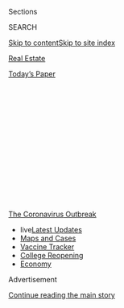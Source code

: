 <div id="app">

<div>

<div>

<div>

<div class="NYTAppHideMasthead css-1q2w90k e1suatyy0">

<div class="section css-ui9rw0 e1suatyy2">

<div class="css-eph4ug er09x8g0">

<div class="css-6n7j50">

</div>

<span class="css-1dv1kvn">Sections</span>

<div class="css-10488qs">

<span class="css-1dv1kvn">SEARCH</span>

</div>

[Skip to content](#site-content)[Skip to site index](#site-index)

</div>

<div id="masthead-section-label" class="css-1wr3we4 eaxe0e00">

[Real
Estate](https://www.nytimes3xbfgragh.onion/section/realestate)

</div>

<div class="css-10698na e1huz5gh0">

</div>

</div>

<div id="masthead-bar-one" class="section hasLinks css-15hmgas e1csuq9d3">

<div class="css-uqyvli e1csuq9d0">

</div>

<div class="css-1uqjmks e1csuq9d1">

</div>

<div class="css-9e9ivx">

[](https://myaccount.nytimes3xbfgragh.onion/auth/login?response_type=cookie&client_id=vi)

</div>

<div class="css-1bvtpon e1csuq9d2">

[Today’s
Paper](https://www.nytimes3xbfgragh.onion/section/todayspaper)

</div>

</div>

</div>

</div>

<div data-aria-hidden="false">

<div id="site-content" data-role="main">

<div>

<div class="css-1aor85t" style="opacity:0.000000001;z-index:-1;visibility:hidden">

<div class="css-1hqnpie">

<div class="css-epjblv">

<span class="css-17xtcya">[Real
Estate](/section/realestate)</span><span class="css-x15j1o">|</span><span class="css-fwqvlz">What
Are the Quarantine Rules for Returning New
Yorkers?</span>

</div>

<div class="css-k008qs">

<div class="css-1iwv8en">

<span class="css-18z7m18"></span>

<div>

</div>

</div>

<span class="css-1n6z4y">https://nyti.ms/3eMaJIO</span>

<div class="css-1705lsu">

<div class="css-4xjgmj">

<div class="css-4skfbu" data-role="toolbar" data-aria-label="Social Media Share buttons, Save button, and Comments Panel with current comment count" data-testid="share-tools">

  - 
  - 
  - 
  - 
    
    <div class="css-6n7j50">
    
    </div>

  - 
  - 

</div>

</div>

</div>

</div>

</div>

</div>

<div id="NYT_TOP_BANNER_REGION" class="css-13pd83m">

<div>

<div id="styln-prism-menu-1592847958612" class="section interactive-content interactive-size-medium css-1edisqu">

<div class="css-17ih8de interactive-body">

<div id="scroll-container" class="css-1gj85ro">

[<span class="styln-title-wrap"><span class="css-1pje3qr">The
Coronavirus</span><span class="css-1pje3qr">
Outbreak</span></span>](https://www.nytimes3xbfgragh.onion/news-event/coronavirus?action=click&pgtype=Article&state=default&region=TOP_BANNER&context=storylines_menu)

  - <span class="css-kqxiym" data-emphasize="true">live</span>[Latest
    Updates](https://www.nytimes3xbfgragh.onion/2020/08/04/world/coronavirus-cases.html?action=click&pgtype=Article&state=default&region=TOP_BANNER&context=storylines_menu)
  - [Maps and
    Cases](https://www.nytimes3xbfgragh.onion/interactive/2020/us/coronavirus-us-cases.html?action=click&pgtype=Article&state=default&region=TOP_BANNER&context=storylines_menu)
  - [Vaccine
    Tracker](https://www.nytimes3xbfgragh.onion/interactive/2020/science/coronavirus-vaccine-tracker.html?action=click&pgtype=Article&state=default&region=TOP_BANNER&context=storylines_menu)
  - [College
    Reopening](https://www.nytimes3xbfgragh.onion/2020/08/02/us/covid-college-reopening.html?action=click&pgtype=Article&state=default&region=TOP_BANNER&context=storylines_menu)
  - [Economy](https://www.nytimes3xbfgragh.onion/live/2020/08/04/business/stock-market-today-coronavirus?action=click&pgtype=Article&state=default&region=TOP_BANNER&context=storylines_menu)

</div>

</div>

</div>

</div>

</div>

<div id="top-wrapper" class="css-1sy8kpn">

<div id="top-slug" class="css-l9onyx">

Advertisement

</div>

[Continue reading the main
story](#after-top)

<div class="ad top-wrapper" style="text-align:center;height:100%;display:block;min-height:250px">

<div id="top" class="place-ad" data-position="top" data-size-key="top">

</div>

</div>

<div id="after-top">

</div>

</div>

<div>

<div id="sponsor-wrapper" class="css-1hyfx7x">

<div id="sponsor-slug" class="css-19vbshk">

Supported by

</div>

[Continue reading the main
story](#after-sponsor)

<div id="sponsor" class="ad sponsor-wrapper" style="text-align:center;height:100%;display:block">

</div>

<div id="after-sponsor">

</div>

</div>

<div class="css-186x18t">

Ask Real Estate

</div>

<div class="css-1vkm6nb ehdk2mb0">

# What Are the Quarantine Rules for Returning New Yorkers?

</div>

Those coming from a restricted state must isolate, but you can’t be
barred from entering your own
building.

<div class="css-79elbk" data-testid="photoviewer-wrapper">

<div class="css-z3e15g" data-testid="photoviewer-wrapper-hidden">

</div>

<div class="css-1a48zt4 ehw59r15" data-testid="photoviewer-children">

![<span class="css-cnj6d5 e1z0qqy90" itemprop="copyrightHolder"><span class="css-1ly73wi e1tej78p0">Credit...</span><span><span>Nadia
Pillon
</span></span></span>](https://static01.graylady3jvrrxbe.onion/images/2020/07/12/realestate/11Ask/11Ask-articleLarge.jpg?quality=75&auto=webp&disable=upscale)

</div>

</div>

<div class="css-18e8msd">

<div class="css-vp77d3 epjyd6m0">

<div class="css-hus3qt ey68jwv0" data-aria-hidden="true">

[![Ronda
Kaysen](https://static01.graylady3jvrrxbe.onion/images/2018/07/16/multimedia/author-ronda-kaysen/author-ronda-kaysen-thumbLarge-v2.png
"Ronda Kaysen")](https://www.nytimes3xbfgragh.onion/by/ronda-kaysen)

</div>

<div class="css-1baulvz">

By [<span class="css-1baulvz last-byline" itemprop="name">Ronda
Kaysen</span>](https://www.nytimes3xbfgragh.onion/by/ronda-kaysen)

</div>

</div>

  - 
    
    <div class="css-ld3wwf e16638kd2">
    
    July 11,
    2020
    
    </div>

  - 
    
    <div class="css-4xjgmj">
    
    <div class="css-d8bdto" data-role="toolbar" data-aria-label="Social Media Share buttons, Save button, and Comments Panel with current comment count" data-testid="share-tools">
    
      - 
      - 
      - 
      - 
        
        <div class="css-6n7j50">
        
        </div>
    
      - 
      - 
    
    </div>
    
    </div>

</div>

</div>

<div class="section meteredContent css-1r7ky0e" name="articleBody" itemprop="articleBody">

<div class="css-1fanzo5 StoryBodyCompanionColumn">

<div class="css-53u6y8">

**Q: I have been staying in Florida during the pandemic, but am now
planning to return to my Manhattan co-op. Do the quarantine restrictions
apply to New York residents? If I inform my co-op that I’ve been in
Florida, could they keep me from coming back to my apartment, or stop me
from leaving if I need to go out to get groceries?**

**A:**[The travel
restrictions](https://coronavirus.health.ny.gov/covid-19-travel-advisory)
apply to anyone coming into New York from an affected state who will be
staying for more than 24 hours, with exceptions for essential workers.
So, yes, the rules include New York residents. As of July 7, the
restrictions affected 19 states that are hot spots around the country.
Travelers are expected to self-quarantine, following Department of
Health guidelines. Violate the rules and you could be subject to fines
up to $10,000 or imprisonment up to 15 days.

Your co-op cannot prohibit you from entering your own apartment
building. But state reopening guidelines give building management wide
latitude for visitors, so the board may be able to prohibit a guest
coming from an affected state.

“I dealt with a shareholder who had their son and his girlfriend coming
up from Florida,” said Steven D. Sladkus, a real estate lawyer and a
partner at the Manhattan law firm Schwartz Sladkus Reich Greenberg
Atlas. “We had management contact the shareholder and say that they were
more than welcome to stay if they properly quarantined. But if they
can’t, they cannot stay here.” The couple subsequently
left.

</div>

</div>

<div class="css-1fanzo5 StoryBodyCompanionColumn">

<div class="css-53u6y8">

-----

</div>

</div>

<div style="max-width:100%;margin:0 auto">

<div class="css-17dprlf" data-id="100000002642997" data-slug="Ask-Real-Estate-Promo" style="max-width:1080px">

</div>

</div>

<div class="css-1fanzo5 StoryBodyCompanionColumn">

<div class="css-53u6y8">

-----

You should tell building management that you were recently in Florida
and need to self-quarantine, as the building will need to make
arrangements to collect your trash and deliver food and essentials to
your door. Management does not want you walking down the hall to the
trash chute, or passing in and out of the lobby to go to the grocery
store.

“You certainly have a moral and ethical obligation and so far as a legal
one too, to disclose the fact that you have just returned from a
hot-spot state,” Mr. Sladkus said.

</div>

</div>

<div class="css-1fanzo5 StoryBodyCompanionColumn">

<div class="css-53u6y8">

The [self-quarantine
rules](https://coronavirus.health.ny.gov/system/files/documents/2020/07/nys-covid-travel-advisory-faq.pdf)
require you to stay in your apartment during the entire 14 days. If
there are other members of your household who were not in Florida with
you, you would need to stay away from them, in an enclosed room with a
bathroom that you do not share. If you leave your apartment during the
time, building staff or a neighbor could report you to the city Health
Department by calling 311 or file a complaint with the state
[online](https://mylicense.custhelp.com/app/ask) or by calling
833-789-0470.

For weekly email updates on residential real estate news, [sign up
here](http://www.nytimes3xbfgragh.onion/newsletters/realestate/). Follow
us on Twitter: [@nytrealestate](https://twitter.com/nytrealestate).

</div>

</div>

</div>

<div>

</div>

<div>

</div>

<div>

</div>

<div>

<div id="bottom-wrapper" class="css-1ede5it">

<div id="bottom-slug" class="css-l9onyx">

Advertisement

</div>

[Continue reading the main
story](#after-bottom)

<div id="bottom" class="ad bottom-wrapper" style="text-align:center;height:100%;display:block;min-height:90px">

</div>

<div id="after-bottom">

</div>

</div>

</div>

</div>

</div>

## Site Index

<div>

</div>

## Site Information Navigation

  - [© <span>2020</span> <span>The New York Times
    Company</span>](https://help.nytimes3xbfgragh.onion/hc/en-us/articles/115014792127-Copyright-notice)

<!-- end list -->

  - [NYTCo](https://www.nytco.com/)
  - [Contact
    Us](https://help.nytimes3xbfgragh.onion/hc/en-us/articles/115015385887-Contact-Us)
  - [Work with us](https://www.nytco.com/careers/)
  - [Advertise](https://nytmediakit.com/)
  - [T Brand Studio](http://www.tbrandstudio.com/)
  - [Your Ad
    Choices](https://www.nytimes3xbfgragh.onion/privacy/cookie-policy#how-do-i-manage-trackers)
  - [Privacy](https://www.nytimes3xbfgragh.onion/privacy)
  - [Terms of
    Service](https://help.nytimes3xbfgragh.onion/hc/en-us/articles/115014893428-Terms-of-service)
  - [Terms of
    Sale](https://help.nytimes3xbfgragh.onion/hc/en-us/articles/115014893968-Terms-of-sale)
  - [Site
    Map](https://spiderbites.nytimes3xbfgragh.onion)
  - [Help](https://help.nytimes3xbfgragh.onion/hc/en-us)
  - [Subscriptions](https://www.nytimes3xbfgragh.onion/subscription?campaignId=37WXW)

</div>

</div>

</div>

</div>
